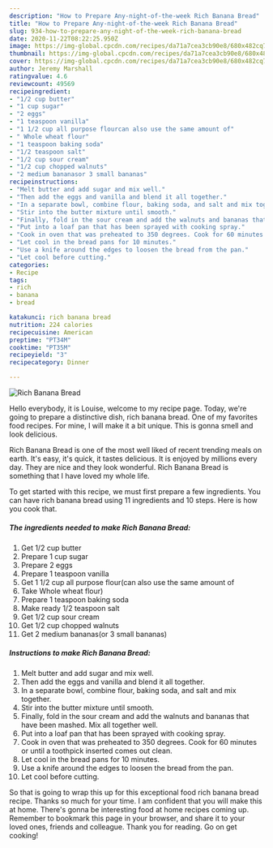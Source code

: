 ```yaml
---
description: "How to Prepare Any-night-of-the-week Rich Banana Bread"
title: "How to Prepare Any-night-of-the-week Rich Banana Bread"
slug: 934-how-to-prepare-any-night-of-the-week-rich-banana-bread
date: 2020-11-22T08:22:25.950Z
image: https://img-global.cpcdn.com/recipes/da71a7cea3cb90e8/680x482cq70/rich-banana-bread-recipe-main-photo.jpg
thumbnail: https://img-global.cpcdn.com/recipes/da71a7cea3cb90e8/680x482cq70/rich-banana-bread-recipe-main-photo.jpg
cover: https://img-global.cpcdn.com/recipes/da71a7cea3cb90e8/680x482cq70/rich-banana-bread-recipe-main-photo.jpg
author: Jeremy Marshall
ratingvalue: 4.6
reviewcount: 49569
recipeingredient:
- "1/2 cup butter"
- "1 cup sugar"
- "2 eggs"
- "1 teaspoon vanilla"
- "1 1/2 cup all purpose flourcan also use the same amount of"
- " Whole wheat flour"
- "1 teaspoon baking soda"
- "1/2 teaspoon salt"
- "1/2 cup sour cream"
- "1/2 cup chopped walnuts"
- "2 medium bananasor 3 small bananas"
recipeinstructions:
- "Melt butter and add sugar and mix well."
- "Then add the eggs and vanilla and blend it all together."
- "In a separate bowl, combine flour, baking soda, and salt and mix together."
- "Stir into the butter mixture until smooth."
- "Finally, fold in the sour cream and add the walnuts and bananas that have been mashed. Mix all together well."
- "Put into a loaf pan that has been sprayed with cooking spray."
- "Cook in oven that was preheated to 350 degrees. Cook for 60 minutes or until a toothpick inserted comes out clean."
- "Let cool in the bread pans for 10 minutes."
- "Use a knife around the edges to loosen the bread from the pan."
- "Let cool before cutting."
categories:
- Recipe
tags:
- rich
- banana
- bread

katakunci: rich banana bread 
nutrition: 224 calories
recipecuisine: American
preptime: "PT34M"
cooktime: "PT35M"
recipeyield: "3"
recipecategory: Dinner

---
```



![Rich Banana Bread](https://img-global.cpcdn.com/recipes/da71a7cea3cb90e8/680x482cq70/rich-banana-bread-recipe-main-photo.jpg)

Hello everybody, it is Louise, welcome to my recipe page. Today, we're going to prepare a distinctive dish, rich banana bread. One of my favorites food recipes. For mine, I will make it a bit unique. This is gonna smell and look delicious.

Rich Banana Bread is one of the most well liked of recent trending meals on earth. It's easy, it's quick, it tastes delicious. It is enjoyed by millions every day. They are nice and they look wonderful. Rich Banana Bread is something that I have loved my whole life.




To get started with this recipe, we must first prepare a few ingredients. You can have rich banana bread using 11 ingredients and 10 steps. Here is how you cook that.

<!--inarticleads1-->

##### The ingredients needed to make Rich Banana Bread:

1. Get 1/2 cup butter
1. Prepare 1 cup sugar
1. Prepare 2 eggs
1. Prepare 1 teaspoon vanilla
1. Get 1 1/2 cup all purpose flour(can also use the same amount of
1. Take  Whole wheat flour)
1. Prepare 1 teaspoon baking soda
1. Make ready 1/2 teaspoon salt
1. Get 1/2 cup sour cream
1. Get 1/2 cup chopped walnuts
1. Get 2 medium bananas(or 3 small bananas)




<!--inarticleads2-->

##### Instructions to make Rich Banana Bread:

1. Melt butter and add sugar and mix well.
1. Then add the eggs and vanilla and blend it all together.
1. In a separate bowl, combine flour, baking soda, and salt and mix together.
1. Stir into the butter mixture until smooth.
1. Finally, fold in the sour cream and add the walnuts and bananas that have been mashed. Mix all together well.
1. Put into a loaf pan that has been sprayed with cooking spray.
1. Cook in oven that was preheated to 350 degrees. Cook for 60 minutes or until a toothpick inserted comes out clean.
1. Let cool in the bread pans for 10 minutes.
1. Use a knife around the edges to loosen the bread from the pan.
1. Let cool before cutting.




So that is going to wrap this up for this exceptional food rich banana bread recipe. Thanks so much for your time. I am confident that you will make this at home. There's gonna be interesting food at home recipes coming up. Remember to bookmark this page in your browser, and share it to your loved ones, friends and colleague. Thank you for reading. Go on get cooking!
